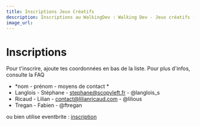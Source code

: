 ```yaml
---
title: Inscriptions Jeux Créatifs
description: Inscriptions au WalkingDev : Walking Dev - Jeux créatifs -Lilian Ricaud et Stéphane Langlois
image_url:
---
```



# Inscriptions 

Pour t'inscrire, ajoute tes coordonnées en bas de la liste.
Pour plus d'infos, consulte la FAQ

- *nom - prénom - moyens de contact *
- Langlois - Stéphane - stephane@scopyleft.fr - @langlois_s
- Ricaud - Lilian - contact@lilianricaud.com - @lilious
- Tregan - Fabien - @ftregan
    
ou bien utilise eventbrite : [inscription](https://www.eventbrite.fr/e/billets-walking-dev-jeux-creatifs-lilian-ricaud-et-stephane-langlois-32463592479)
